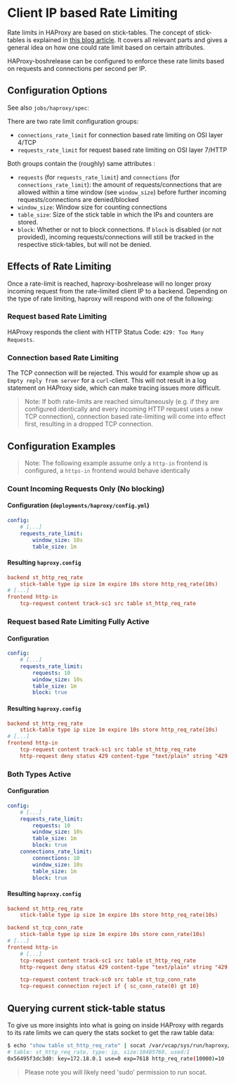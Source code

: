 # Client IP based Rate Limiting
Rate limits in HAProxy are based on stick-tables. The concept of stick-tables is explained in [this blog article](https://www.haproxy.com/blog/introduction-to-haproxy-stick-tables/). It covers all relevant parts and gives a general idea on how one could rate limit based on certain attributes.

HAProxy-boshrelease can be configured to enforce these rate limits based on requests and connections per second per IP.

## Configuration Options
See also `jobs/haproxy/spec`:

There are two rate limit configuration groups:
- `connections_rate_limit` for connection based rate limiting on OSI layer 4/TCP
- `requests_rate_limit` for request based rate limiting on OSI layer 7/HTTP

Both groups contain the (roughly) same attributes :
- `requests` (for `requests_rate_limit`) and `connections` (for `connections_rate_limit`): the amount of requests/connections that are allowed within a time window (see `window_size`) before further incoming requests/connections are denied/blocked
- `window_size`: Window size for counting connections
- `table_size`: Size of the stick table in which the IPs and counters are stored.
- `block`: Whether or not to block connections. If `block` is disabled (or not provided), incoming requests/connections will still be tracked in the respective stick-tables, but will not be denied.

## Effects of Rate Limiting
Once a rate-limit is reached, haproxy-boshrelease will no longer proxy incoming request from the rate-limited client IP to a backend. Depending on the type of rate limiting, haproxy will respond with one of the following:

### Request based Rate Limiting
HAProxy responds the client with HTTP Status Code: `429: Too Many Requests`.

### Connection based Rate Limiting
The TCP connection will be rejected. This would for example show up as `Empty reply from server` for a `curl`-client.
This will not result in a log statement on HAProxy side, which can make tracing issues more difficult.

> Note:
> If both rate-limits are reached simultaneously (e.g. if they are configured identically and every incoming HTTP request uses a new TCP connection), connection based rate-limiting will come into effect first, resulting in a dropped TCP connection.


## Configuration Examples
> Note:
> The following example assume only a `http-in` frontend is configured, a `https-in` frontend would behave identically

### Count Incoming Requests Only (No blocking)
#### Configuration (`deployments/haproxy/config.yml`)
```yml
config:
    # [...]
    requests_rate_limit:
        window_size: 10s
        table_size: 1m
```

#### Resulting `haproxy.config`
```ini
backend st_http_req_rate
    stick-table type ip size 1m expire 10s store http_req_rate(10s)
# [...]
frontend http-in
    tcp-request content track-sc1 src table st_http_req_rate
```


### Request based Rate Limiting Fully Active
#### Configuration
```yml
config:
    # [...]
    requests_rate_limit:
        requests: 10
        window_size: 10s
        table_size: 1m
        block: true
```
#### Resulting `haproxy.config`
```ini
backend st_http_req_rate
    stick-table type ip size 1m expire 10s store http_req_rate(10s)
# [...]
frontend http-in
    tcp-request content track-sc1 src table st_http_req_rate
    http-request deny status 429 content-type "text/plain" string "429: Too Many Requests" if { sc_http_req_rate(1) gt <%= p("ha_proxy.requests_rate_limit.requests") %> }
```


### Both Types Active
#### Configuration
```yml
config:
    # [...]
    requests_rate_limit:
        requests: 10
        window_size: 10s
        table_size: 1m
        block: true
    connections_rate_limit:
        connections: 10
        window_size: 10s
        table_size: 1m
        block: true
```
#### Resulting `haproxy.config`
```ini
backend st_http_req_rate
    stick-table type ip size 1m expire 10s store http_req_rate(10s)

backend st_tcp_conn_rate
    stick-table type ip size 1m expire 10s store conn_rate(10s)
# [...]
frontend http-in
    # [...]
    tcp-request content track-sc1 src table st_http_req_rate
    http-request deny status 429 content-type "text/plain" string "429: Too Many Requests" if { sc_http_req_rate(1) gt 10 }

    tcp-request content track-sc0 src table st_tcp_conn_rate
    tcp-request connection reject if { sc_conn_rate(0) gt 10}
```

## Querying current stick-table status
To give us more insights into what is going on inside HAProxy with regards to its rate limits we can query the stats socket to get the raw table data:

```bash
$ echo "show table st_http_req_rate" | socat /var/vcap/sys/run/haproxy/stats.sock -
# table: st_http_req_rate, type: ip, size:10485760, used:1
0x56495f3dc3d0: key=172.18.0.1 use=0 exp=7618 http_req_rate(10000)=10
```

> Please note you will likely need 'sudo' permission to run socat.
